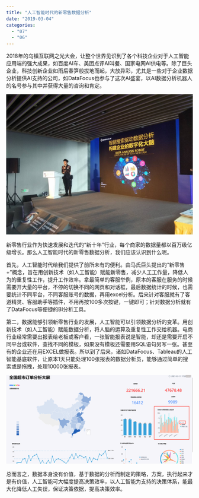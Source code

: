 ```yaml
---
title: "人工智能时代的新零售数据分析"
date: "2019-03-04"
categories: 
  - "07"
  - "06"
---
```


2018年的乌镇互联网之光大会，让整个世界见识到了各个科技企业对于人工智能应用端的强大成果，如百度AI车、美团点评AI叫餐、国家电网AI供电等。除了巨头企业，科技创新企业如雨后春笋般拔地而起，大放异彩，尤其是一些对于企业数据分析提供AI支持的公司，如DataFocus也参与了这次AI盛宴，以AI数据分析机器人的名号参与其中并获得大量的咨询和肯定。

![](images/IMG_20181108_141210.jpg)

新零售行业作为快速发展和迭代的“新十年”行业，每个商家的数据量都以百万级亿级增长。那么人工智能时代的新零售数据分析，我们应该认识到什么呢。

首先，人工智能时代给我们提供了前所未有的便利。由马氏巨头提出的“新零售+”概念，旨在用创新技术（如人工智能）赋能新零售，减少人工工作量，降低人为的重复性工作，提升工作效率。拿最简单的客服举例，原本的客服在服务的时候需要开大量的平台，不停的切换不同的网页和对话框，最后数据统计的时候，也需要统计不同平台，不同客服账号的数据，再用excel分析。后来针对客服就有了客道精灵、客服助手等插件，不用再按100多次按键，一键即可；针对数据分析就有了DataFocus等便捷的BI分析工具。

第二，数据能够引领新零售行业的发展，人工智能可以引领数据分析的变革。用创新技术（如人工智能）赋能数据分析，将人脑的运算及重复性工作交给机器。电商行业经常需要出报表给老板或客户看，一张智能报表说是智能，却还是需要开启不同平台或软件，查找不同的模板，如果没有模板还需要用SQL语句另写一张。甚至有的企业还在用EXCEL做报表。所以到了后来，诸如DataFocus、Tableau的人工智能基底软件，让原本1天只能处理100张报表的数据分析员，能够通过简单的搜索或是拖拽，处理10000张报表。

![](images/word-image-48.png)

总而言之，数据本身没有价值，基于数据的分析而制定的策略，方案，执行起来才是有价值，人工智能可大幅度提高决策效率，以人工智能为支持的决策体系，能最大化降低人工失误，保证决策依据，提高决策效率。
